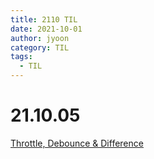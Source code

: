 ```yaml
---
title: 2110 TIL
date: 2021-10-01
author: jyoon
category: TIL
tags:
  - TIL
---
```



# 21.10.05

[Throttle, Debounce & Difference](https://webclub.tistory.com/607)
